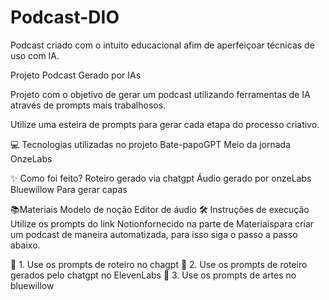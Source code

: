 # Podcast-DIO
Podcast criado com o intuito  educacional afim de aperfeiçoar técnicas de uso com IA.  

Projeto Podcast Gerado por IAs

Projeto com o objetivo de gerar um podcast utilizando ferramentas de IA através de prompts mais trabalhosos.

Utilize uma esteira de prompts para gerar cada etapa do processo criativo.

💻 Tecnologias utilizadas no projeto
Bate-papoGPT
Meio da jornada
OnzeLabs

✨ Como foi feito?
Roteiro gerado via chatgpt
Áudio gerado por onzeLabs
Bluewillow Para gerar capas

📚Materiais
Modelo de noção
Editor de áudio
🛠️ Instruções de execução
Utilize os prompts do link Notionfornecido na parte de Materiaispara criar um podcast de maneira automatizada, para isso siga o passo a passo abaixo.

🤖 1. Use os prompts de roteiro no chagpt
🤖 2. Use os prompts de roteiro gerados pelo chatgpt no ElevenLabs
🤖 3. Use os prompts de artes no bluewillow
